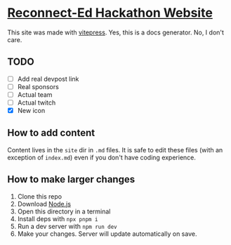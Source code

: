 # [Reconnect-Ed Hackathon Website](https://reconnect-ed.github.io/)

This site was made with [vitepress](https://vitepress.vuejs.org/). Yes, this is a docs generator. No, I don't care.

## TODO

- [ ] Add real devpost link
- [ ] Real sponsors
- [ ] Actual team
- [ ] Actual twitch
- [x] New icon

## How to add content

Content lives in the `site` dir in `.md` files.
It is safe to edit these files (with an exception of `index.md`) even if you don't have coding experience.

## How to make larger changes

1. Clone this repo
1. Download [Node.js](https://nodejs.org/en/download/current/)
1. Open this directory in a terminal
1. Install deps with `npx pnpm i`
1. Run a dev server with `npm run dev`
1. Make your changes. Server will update automatically on save.
